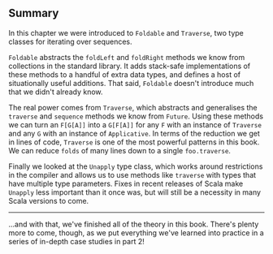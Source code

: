 ## Summary

In this chapter we were introduced to `Foldable` and `Traverse`,
two type classes for iterating over sequences.

`Foldable` abstracts
the `foldLeft` and `foldRight` methods we know
from collections in the standard library.
It adds stack-safe implementations of these methods
to a handful of extra data types,
and defines a host of situationally useful additions.
That said, `Foldable` doesn't introduce much
that we didn't already know.

The real power comes from `Traverse`,
which abstracts and generalises
the `traverse` and `sequence` methods we know from `Future`.
Using these methods we can turn an `F[G[A]]` into a `G[F[A]]`
for any `F` with an instance of `Traverse`
and any `G` with an instance of `Applicative`.
In terms of the reduction we get in lines of code,
`Traverse` is one of the most powerful patterns in this book.
We can reduce `folds` of many lines down to a single `foo.traverse`.

Finally we looked at the `Unapply` type class,
which works around restrictions in the compiler
and allows us to use methods like `traverse`
with types that have multiple type parameters.
Fixes in recent releases of Scala make `Unapply`
less important than it once was,
but will still be a necessity in many Scala versions to come.

-----

...and with that,
we've finished all of the theory in this book.
There's plenty more to come, though,
as we put everything we've learned into practice
in a series of in-depth case studies in part 2!
